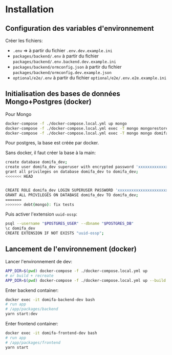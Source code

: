 # Installation

## Configuration des variables d'environnement

Créer les fichiers:

- `.env` => à partir du fichier `.env.dev.example.ini`
- `packages/backend/.env` à partir du fichier `packages/backend/.env.backend.dev.example.ini`
- `packages/backend/ormconfig.json` à partir du fichier `packages/backend/ormconfig.dev.example.json`
- `optional/e2e/.env` à partir du fichier `optional/e2e/.env.e2e.example.ini`

## Initialisation des bases de données Mongo+Postgres (docker)

Pour Mongo

```sh
docker-compose -f ./docker-compose.local.yml up mongo
docker-compose -f ./docker-compose.local.yml exec -T mongo mongorestore --gzip --archive < dump_tests.mongo.gz
docker-compose -f ./docker-compose.local.yml exec -T mongo mongo domifa_tests --eval "db.createUser({user:'travis', pwd:'test', roles:[{role:'readWrite', db:'domifa_tests'}] });"
```

Pour postgres, la base est créée par docker.

Sans docker, il faut créer la base à la main:

```bash
create database domifa_dev;
create user domifa_dev superuser with encrypted password 'xxxxxxxxxxxxxxxxxxxxxxxxxx';
grant all privileges on database domifa_dev to domifa_dev;
<<<<<<< HEAD


CREATE ROLE domifa_dev LOGIN SUPERUSER PASSWORD 'xxxxxxxxxxxxxxxxxxxxxxxxxx';
GRANT ALL PRIVILEGES ON DATABASE domifa_dev TO domifa_dev;
=======
>>>>>>> debt(mongo): fix tests
```

Puis activer l'extension `uuid-ossp`:

```bash
psql --username "$POSTGRES_USER" --dbname "$POSTGRES_DB"
\c domifa_dev
CREATE EXTENSION IF NOT EXISTS "uuid-ossp";
```

## Lancement de l'environnement (docker)

Lancer l'environnement de dev:

```bash
APP_DIR=$(pwd) docker-compose -f ./docker-compose.local.yml up
# or build + recreate
APP_DIR=$(pwd) docker-compose -f ./docker-compose.local.yml up --build --force-recreate
```

Enter backend container:

```sh
docker exec -it domifa-backend-dev bash
# run app
# /app/packages/backend
yarn start:dev
```

Enter frontend container:

```sh
docker exec -it domifa-frontend-dev bash
# run app
# /app/packages/frontend
yarn start
```
